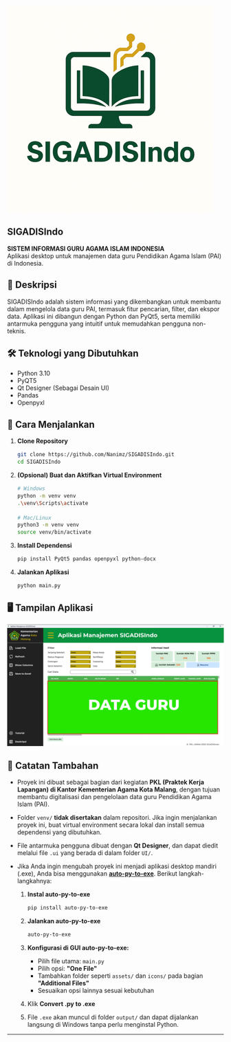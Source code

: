 ![App Logo](icons/splash.png)

## SIGADISIndo

**SISTEM INFORMASI GURU AGAMA ISLAM INDONESIA**  
Aplikasi desktop untuk manajemen data guru Pendidikan Agama Islam (PAI) di Indonesia.

## 📝 Deskripsi

SIGADISIndo adalah sistem informasi yang dikembangkan untuk membantu dalam mengelola data guru PAI, termasuk fitur pencarian, filter, dan ekspor data. Aplikasi ini dibangun dengan Python dan PyQt5, serta memiliki antarmuka pengguna yang intuitif untuk memudahkan pengguna non-teknis.

## 🛠️ Teknologi yang Dibutuhkan

- Python 3.10
- PyQT5
- Qt Designer (Sebagai Desain UI)
- Pandas
- Openpyxl

## 🚀 Cara Menjalankan

1. **Clone Repository**

   ```bash
   git clone https://github.com/Nanimz/SIGADISIndo.git
   cd SIGADISIndo
   ```

2. **(Opsional) Buat dan Aktifkan Virtual Environment**

   ```bash
   # Windows
   python -m venv venv
   .\venv\Scripts\activate

   # Mac/Linux
   python3 -m venv venv
   source venv/bin/activate
   ```

3. **Install Dependensi**

   ```bash
   pip install PyQt5 pandas openpyxl python-docx
   ```

4. **Jalankan Aplikasi**

   ```bash
   python main.py
   ```

## 🖥️ Tampilan Aplikasi

![App Logo](icons/TAMPILAN.png)

## 📌 Catatan Tambahan

- Proyek ini dibuat sebagai bagian dari kegiatan **PKL (Praktek Kerja Lapangan) di Kantor Kementerian Agama Kota Malang**, dengan tujuan membantu digitalisasi dan pengelolaan data guru Pendidikan Agama Islam (PAI).
- Folder `venv/` **tidak disertakan** dalam repositori. Jika ingin menjalankan proyek ini, buat virtual environment secara lokal dan install semua dependensi yang dibutuhkan.
- File antarmuka pengguna dibuat dengan **Qt Designer**, dan dapat diedit melalui file `.ui` yang berada di dalam folder `UI/`.
- Jika Anda ingin mengubah proyek ini menjadi aplikasi desktop mandiri (.exe), Anda bisa menggunakan **[auto-py-to-exe](https://github.com/brentvollebregt/auto-py-to-exe)**. Berikut langkah-langkahnya:

  1. **Instal auto-py-to-exe**

     ```bash
     pip install auto-py-to-exe
     ```

  2. **Jalankan auto-py-to-exe**

     ```bash
     auto-py-to-exe
     ```

  3. **Konfigurasi di GUI auto-py-to-exe:**

     - Pilih file utama: `main.py`
     - Pilih opsi: **"One File"**
     - Tambahkan folder seperti `assets/` dan `icons/` pada bagian **"Additional Files"**
     - Sesuaikan opsi lainnya sesuai kebutuhan

  4. Klik **Convert .py to .exe**

  5. File `.exe` akan muncul di folder `output/` dan dapat dijalankan langsung di Windows tanpa perlu menginstal Python.

---
